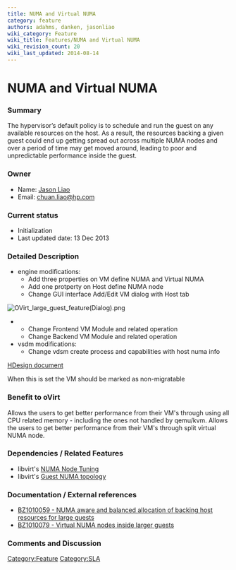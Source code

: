 ```yaml
---
title: NUMA and Virtual NUMA
category: feature
authors: adahms, danken, jasonliao
wiki_category: Feature
wiki_title: Features/NUMA and Virtual NUMA
wiki_revision_count: 20
wiki_last_updated: 2014-08-14
---
```


# NUMA and Virtual NUMA

### Summary

The hypervisor’s default policy is to schedule and run the guest on any available resources on the host. As a result, the resources backing a given guest could end up getting spread out across multiple NUMA nodes and over a period of time may get moved around, leading to poor and unpredictable performance inside the guest.

### Owner

*   Name: [ Jason Liao](User:JasonLiao)
*   Email: <chuan.liao@hp.com>

### Current status

*   Initialization
*   Last updated date: 13 Dec 2013

### Detailed Description

*   engine modifications:
    -   Add three properties on VM define NUMA and Virtual NUMA
    -   Add one protperty on Host define NUMA node
    -   Change GUI interface Add/Edit VM dialog with Host tab

![](OVirt_large_guest_feature(Dialog).png "OVirt_large_guest_feature(Dialog).png")

*   -   Change Frontend VM Module and related operation
    -   Change Backend VM Module and related operation
*   vsdm modifications:
    -   Change vdsm create process and capabilities with host numa info

[HDesign document](http://www.ovirt.org/images/2/29/OVirt_large_guest_feature.pdf)

When this is set the VM should be marked as non-migratable

### Benefit to oVirt

Allows the users to get better performance from their VM's through using all CPU related memory - including the ones not handled by qemu/kvm. Allows the users to get better performance from their VM's through split virtual NUMA node.

### Dependencies / Related Features

*   libvirt's [NUMA Node Tuning](http://libvirt.org/formatdomain.html#elementsNUMATuning)
*   libvirt's [Guest NUMA topology](http://libvirt.org/formatdomain.html#elementsCPU)

### Documentation / External references

*   [BZ1010059 - NUMA aware and balanced allocation of backing host resources for large guests](https://bugzilla.redhat.com/show_bug.cgi?id=1010059)
*   [BZ1010079 - Virtual NUMA nodes inside larger guests](https://bugzilla.redhat.com/show_bug.cgi?id=1010079)

### Comments and Discussion

<Category:Feature> <Category:SLA>
